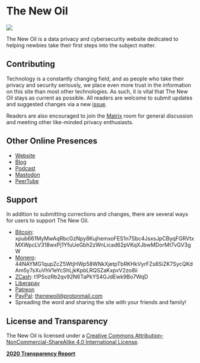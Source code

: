 # The New Oil
<img src="https://img.shields.io/liberapay/receives/thenewoil.svg?logo=liberapay">

The New Oil is a data privacy and cybersecurity website dedicated to helping newbies take their first steps into the subject matter.

## Contributing

Technology is a constantly changing field, and as people who take their privacy and security seriously, we place even more trust in the information on this site than most other technologies. As such, it is vital that The New Oil stays as current as possible. All readers are welcome to submit updates and suggested changes via a new [issue](https://gitlab.com/nbartram/the-new-oil/-/issues).

Readers are also encouraged to join the [Matrix](https://riot.im/app/#/room/#TheNewOil:matrix.org) room for general discussion and meeting other like-minded privacy enthusiasts.

## Other Online Presences

- [Website](https://thenewoil.xyz/)
- [Blog](https://write.as/thenewoil/)
- [Podcast](https://surveillancereport.tech/)
- [Mastodon](https://freeradical.zone/@thenewoil)
- [PeerTube](https://peertube.thenewoil.xyz/video-channels/thenewoil/videos)

## Support

In addition to submitting corrections and changes, there are several ways for users to support The New Oil.

- [Bitcoin](https://thenewoil.xyz/btc.html): xpub661MyMwAqRbcGzNpy8KujhemxoFES1n7Sbc4JsxsJpCByqFGRVtxMXWpcLV318wxPj1YfuUeGbh2zWnLicad62pVKqXJbwMDorMt7vGV3gW
- [Monero](https://thenewoil.xyz/xmr.html): 44NAYMG1qupZcZ5WtjHWp58WNkXjetpTbRKHkVyrFZs8SiZK7SycQKdAm5y7sXuVhV1eYcShLjkKpbLRQSZaKxpvV2zo8ii
- [ZCash](https://thenewoil.xyz/zec.html): t1PSozRb2qv92N6TaPkYS4GJdEwk9Bo7WqD
- [Liberapay](https://liberapay.com/thenewoil)
- [Patreon](https://www.patreon.com/thenewoil)
- [PayPal](https://www.paypal.com/donate?token=bsoRAryUMp9I3oU2oJeHIxCkMmXXjKjMUEpQgZZ1Eyuv5JKU_oMJHrhyH04rYD4HRPW7f8MQr619hH4v): thenewoil@protonmail.com
- Spreading the word and sharing the site with your friends and family!

## License and Transparency

The New Oil is licensed under a [Creative Commons Attribution-NonCommercial-ShareAlike 4.0 International License](http://creativecommons.org/licenses/by-nc-sa/4.0/).

**[2020 Transparency Report](https://write.as/thenewoil/2020-recap-2021-plans)**
